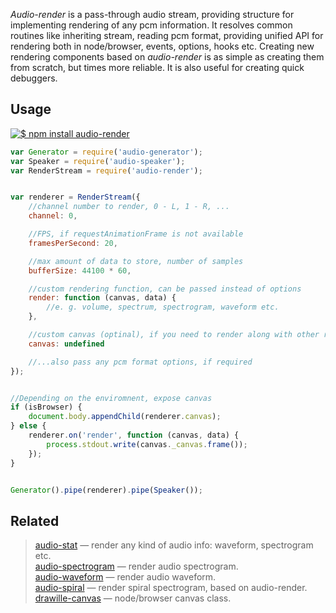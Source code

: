 _Audio-render_ is a pass-through audio stream, providing structure for implementing rendering of any pcm information. It resolves common routines like inheriting stream, reading pcm format, providing unified API for rendering both in node/browser, events, options, hooks etc. Creating new rendering components based on _audio-render_ is as simple as creating them from scratch, but times more reliable. It is also useful for creating quick debuggers.


## Usage

[![$ npm install audio-render](http://nodei.co/npm/audio-render.png?mini=true)](http://npmjs.org/package/audio-render)


```js
var Generator = require('audio-generator');
var Speaker = require('audio-speaker');
var RenderStream = require('audio-render');


var renderer = RenderStream({
	//channel number to render, 0 - L, 1 - R, ...
	channel: 0,

	//FPS, if requestAnimationFrame is not available
	framesPerSecond: 20,

	//max amount of data to store, number of samples
	bufferSize: 44100 * 60,

	//custom rendering function, can be passed instead of options
	render: function (canvas, data) {
		//e. g. volume, spectrum, spectrogram, waveform etc.
	},

	//custom canvas (optinal), if you need to render along with other renderer
	canvas: undefined

	//...also pass any pcm format options, if required
});


//Depending on the enviromnent, expose canvas
if (isBrowser) {
	document.body.appendChild(renderer.canvas);
} else {
	renderer.on('render', function (canvas, data) {
		process.stdout.write(canvas._canvas.frame());
	});
}


Generator().pipe(renderer).pipe(Speaker());
```

## Related

> [audio-stat](https://npmjs.org/package/audio-stat) — render any kind of audio info: waveform, spectrogram etc.<br/>
> [audio-spectrogram](https://npmjs.org/package/audio-spectrogram) — render audio spectrogram.<br/>
> [audio-waveform](https://npmjs.org/package/audio-waveform) — render audio waveform.<br/>
> [audio-spiral](https://npmjs.org/package/audio-spiral) — render spiral spectrogram, based on audio-render.<br/>
> [drawille-canvas](https://github.com/madbence/node-drawille-canvas) — node/browser canvas class.<br/>